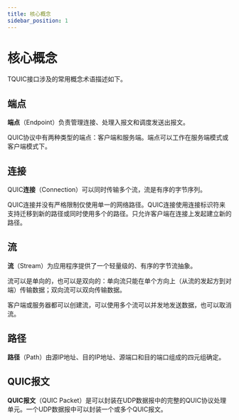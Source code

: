```yaml
---
title: 核心概念
sidebar_position: 1
---
```


# 核心概念

TQUIC接口涉及的常用概念术语描述如下。


## 端点

**端点**（Endpoint）负责管理连接、处理入报文和调度发送出报文。

QUIC协议中有两种类型的端点：客户端和服务端。端点可以工作在服务端模式或客户端模式下。

## 连接

QUIC**连接**（Connection）可以同时传输多个流，流是有序的字节序列。 
 
QUIC连接并没有严格限制仅使用单一的网络路径。QUIC连接使用连接标识符来支持迁移到新的路径或同时使用多个的路径。只允许客户端在连接上发起建立新的路径。


## 流

**流**（Stream）为应用程序提供了一个轻量级的、有序的字节流抽象。 
 
流可以是单向的，也可以是双向的：单向流只能在单个方向上（从流的发起方到对端）传输数据；双向流可以双向传输数据。 
 
客户端或服务器都可以创建流，可以使用多个流可以并发地发送数据，也可以取消流。


## 路径

**路径**（Path）由源IP地址、目的IP地址、源端口和目的端口组成的四元组确定。


## QUIC报文

**QUIC报文**（QUIC Packet）是可以封装在UDP数据报中的完整的QUIC协议处理单元。一个UDP数据报中可以封装一个或多个QUIC报文。


